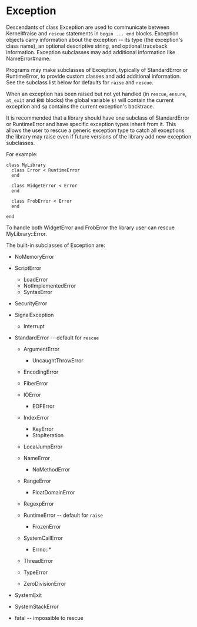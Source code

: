 # Exception

Descendants of class Exception are used to communicate between Kernel#raise
and `rescue` statements in `begin ... end` blocks. Exception objects carry
information about the exception -- its type (the exception's class name), an
optional descriptive string, and optional traceback information.  Exception
subclasses may add additional information like NameError#name.

Programs may make subclasses of Exception, typically of StandardError or
RuntimeError, to provide custom classes and add additional information. See
the subclass list below for defaults for `raise` and `rescue`.

When an exception has been raised but not yet handled (in `rescue`, `ensure`,
`at_exit` and `END` blocks) the global variable `$!` will contain the current
exception and `$@` contains the current exception's backtrace.

It is recommended that a library should have one subclass of StandardError or
RuntimeError and have specific exception types inherit from it.  This allows
the user to rescue a generic exception type to catch all exceptions the
library may raise even if future versions of the library add new exception
subclasses.

For example:

    class MyLibrary
      class Error < RuntimeError
      end

      class WidgetError < Error
      end

      class FrobError < Error
      end

    end

To handle both WidgetError and FrobError the library user can rescue
MyLibrary::Error.

The built-in subclasses of Exception are:

*   NoMemoryError
*   ScriptError
    *   LoadError
    *   NotImplementedError
    *   SyntaxError

*   SecurityError
*   SignalException
    *   Interrupt

*   StandardError -- default for `rescue`
    *   ArgumentError
        *   UncaughtThrowError

    *   EncodingError
    *   FiberError
    *   IOError
        *   EOFError

    *   IndexError
        *   KeyError
        *   StopIteration

    *   LocalJumpError
    *   NameError
        *   NoMethodError

    *   RangeError
        *   FloatDomainError

    *   RegexpError
    *   RuntimeError -- default for `raise`
        *   FrozenError

    *   SystemCallError
        *   Errno::*

    *   ThreadError
    *   TypeError
    *   ZeroDivisionError

*   SystemExit
*   SystemStackError
*   fatal -- impossible to rescue

